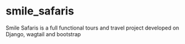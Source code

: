 # smile_safaris
Smile Safaris is a full functional tours and travel project developed on Django, wagtail and bootstrap
